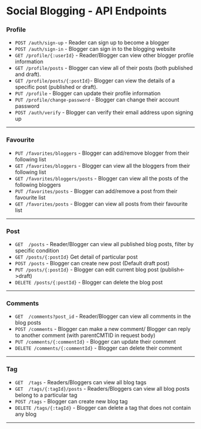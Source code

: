 # Social Blogging - API Endpoints

### Profile

- `POST /auth/sign-up` - Reader can sign up to become a blogger
- `POST /auth/sign-in` - Blogger can sign in to the blogging website
- `GET /profile/{:userId}` - Reader/Blogger can view other blogger profile information
- `GET /profile/posts` - Blogger can view all of their posts (both published and draft).
- `GET /profile/posts/{:postId}`- Blogger can view the details of a specific post (published or draft).
- `PUT /profile` - Blogger can update their profile information
- `PUT /profile/change-password` - Blogger can change their account password
- `POST /auth/verify` - Blogger can verify their email address upon signing up

---

### Favourite

- `PUT /favorites/bloggers` - Blogger can add/remove blogger from their following list
- `GET /favorites/bloggers` - Blogger can view all the bloggers from their following list
- `GET /favorites/bloggers/posts` - Blogger can view all the posts of the following bloggers
- `PUT /favorites/posts` - Blogger can add/remove a post from their favourite list
- `GET /favorites/posts` - Blogger can view all posts from their favourite list

---

### Post

- `GET  /posts` - Reader/Blogger can view all published blog posts, filter by specific condition
- `GET /posts/{:postId}` Get detail of particular post
- `POST /posts` - Blogger can create new post (Default draft post)
- `PUT /posts/{:postId}` - Blogger can edit current blog post (publish<->draft)
- `DELETE /posts/{:postId}` - Blogger can delete the blog post

---

### Comments

- `GET  /comments?post_id` - Reader/Blogger can view all comments in the blog posts
- `POST /comments` - Blogger can make a new comment/ Blogger can reply to another comment (with parentCMTID in request body)
- `PUT /comments/{:commentId}` - Blogger can update their comment
- `DELETE /comments/{:commentId}` - Blogger can delete their comment

---

### Tag

- `GET  /tags` - Readers/Bloggers can view all blog tags
- `GET  /tags/{:tagId}/posts` - Readers/Bloggers can view all blog posts belong to a particular tag
- `POST /tags` - Blogger can create new blog tag
- `DELETE /tags/{:tagId}` - Blogger can delete a tag that does not contain any blog

---

